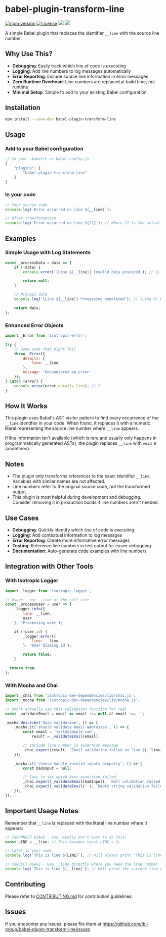 # babel-plugin-transform-line

[![npm version](https://img.shields.io/npm/v/babel-plugin-transform-line.svg)](https://www.npmjs.com/package/babel-plugin-transform-line)
[![License](https://img.shields.io/npm/l/babel-plugin-transform-line.svg)](https://github.com/ibi-group/babel-plugin-transform-line/blob/main/LICENSE)
![](https://img.shields.io/badge/tests-passing-brightgreen.svg)
![](https://img.shields.io/badge/coverage-100%25-brightgreen.svg)

A simple Babel plugin that replaces the identifier `__line` with the source line number.

## Why Use This?

- **Debugging**: Easily track which line of code is executing
- **Logging**: Add line numbers to log messages automatically
- **Error Reporting**: Include source line information in error messages
- **Zero Runtime Overhead**: Line numbers are replaced at build time, not runtime
- **Minimal Setup**: Simple to add to your existing Babel configuration

## Installation

```bash
npm install --save-dev babel-plugin-transform-line
```

## Usage

### Add to your Babel configuration

```javascript
// In your .babelrc or babel.config.js
{
    "plugins": [
        "babel-plugin-transform-line"
    ]
}
```

### In your code

```javascript
// Your source code
console.log(`Error occurred on line ${__line}`);

// After transformation
console.log(`Error occurred on line ${12}`); // Where 12 is the actual line number
```

## Examples

### Simple Usage with Log Statements

```javascript
const _processData = data => {
    if (!data) {
        console.error(`[Line ${__line}] Invalid data provided`); // [Line 3] Invalid data provided

        return null;
    }

    // Process data
    console.log(`[Line ${__line}] Processing completed`); // [Line 9] Processing completed

    return data;
};
```

### Enhanced Error Objects

```javascript
import _Error from 'isotropic-error';

try {
    // Some code that might fail
    throw _Error({
        details: {
            line: __line
        },
        message: 'Encountered an error'
    });
} catch (error) {
    console.error(error.details.line); // 7
}
```

## How It Works

This plugin uses Babel's AST visitor pattern to find every occurrence of the `__line` identifier in your code. When found, it replaces it with a numeric literal representing the source line number where `__line` appears.

If line information isn't available (which is rare and usually only happens in programmatically generated ASTs), the plugin replaces `__line` with `void 0` (undefined).

## Notes

- The plugin only transforms references to the exact identifier `__line`. Variables with similar names are not affected.
- Line numbers refer to the original source code, not the transformed output.
- This plugin is most helpful during development and debugging. Consider removing it in production builds if line numbers aren't needed.

## Use Cases

- **Debugging**: Quickly identify which line of code is executing
- **Logging**: Add contextual information to log messages
- **Error Reporting**: Create more informative error messages
- **Testing**: Reference line numbers in test output for easier debugging
- **Documentation**: Auto-generate code examples with line numbers

## Integration with Other Tools

### With Isotropic Logger

```javascript
import _logger from 'isotropic-logger';

// Usage - use __line at the call site
const _processUser = user => {
    _logger.info({
        line: __line,
        user
    }, 'Processing user');

    if (!user.id) {
        _logger.error({
            line: __line
        }, 'User missing id');

        return false;
    }

  return true;
};
```

### With Mocha and Chai

```javascript
import _chai from 'isotropic-dev-dependencies/lib/chai.js';
import _mocha from 'isotropic-dev-dependencies/lib/mocha.js';

// Don't actually use this validation function for real
const _validateEmail = email => email !== null && email !== '';

_mocha.describe('Data validation', () => {
    _mocha.it('should validate email addresses', () => {
        const email = 'test@example.com',
            result = _validateEmail(email);

        // Include line number in assertion message
        _chai.expect(result, `Email validation failed on line ${__line}`).to.be.true;
    });

    _mocha.it('should handle invalid inputs properly', () => {
        const badInput = null;

        // Easy to see which test assertion failed
        _chai.expect(_validateEmail(badInput), `Null validation failed on line ${__line}`).to.be.false;
        _chai.expect(_validateEmail(''), `Empty string validation failed on line ${__line}`).to.be.false;
    });
});
```

## Important Usage Notes

Remember that `__line` is replaced with the literal line number where it appears:

```javascript
// INCORRECT USAGE - You usually don't want to do this!
const LINE = __line; // This becomes const LINE = 2;

// Later in your code
console.log(`This is line ${LINE}`); // Will always print "This is line 2"

// CORRECT USAGE - Use __line directly where you need the line number
console.log(`This is line ${__line}`); // Will print the current line number
```

## Contributing

Please refer to [CONTRIBUTING.md](https://github.com/ibi-group/babel-plugin-transform-line/blob/main/CONTRIBUTING.md) for contribution guidelines.

## Issues

If you encounter any issues, please file them at https://github.com/ibi-group/babel-plugin-transform-line/issues
